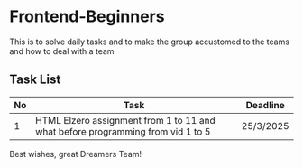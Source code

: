 # Frontend-Beginners
This is to solve daily tasks and to make the group accustomed to the teams and how to deal with a team

## Task List

| No | Task | Deadline |
|----|------|----------|
| 1  | HTML Elzero assignment from 1 to 11 and what before programming from vid 1 to 5 | 25/3/2025 |

Best wishes, great Dreamers Team!
